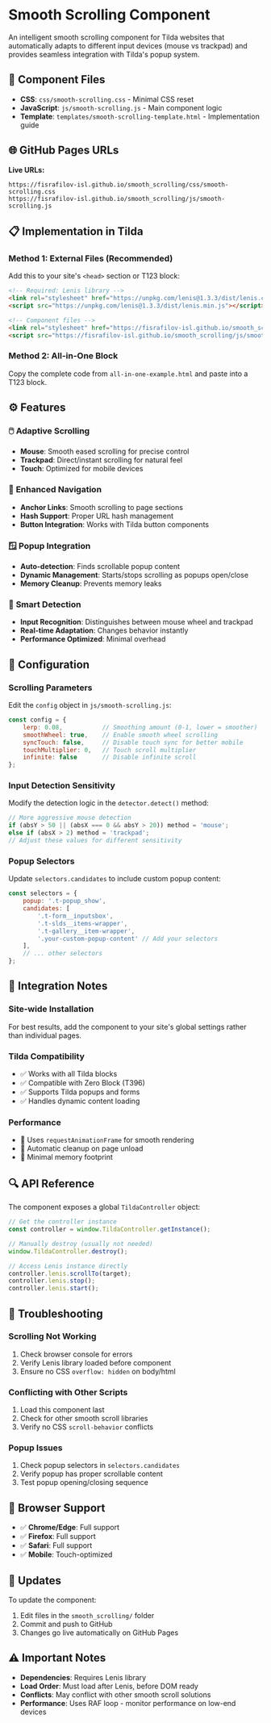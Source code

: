 # Smooth Scrolling Component

An intelligent smooth scrolling component for Tilda websites that automatically adapts to different input devices (mouse vs trackpad) and provides seamless integration with Tilda's popup system.

## 📁 Component Files

- **CSS**: `css/smooth-scrolling.css` - Minimal CSS reset
- **JavaScript**: `js/smooth-scrolling.js` - Main component logic
- **Template**: `templates/smooth-scrolling-template.html` - Implementation guide

## 🌐 GitHub Pages URLs

**Live URLs:**

```
https://fisrafilov-isl.github.io/smooth_scrolling/css/smooth-scrolling.css
https://fisrafilov-isl.github.io/smooth_scrolling/js/smooth-scrolling.js
```

## 📋 Implementation in Tilda

### Method 1: External Files (Recommended)

Add this to your site's `<head>` section or T123 block:

```html
<!-- Required: Lenis library -->
<link rel="stylesheet" href="https://unpkg.com/lenis@1.3.3/dist/lenis.css">
<script src="https://unpkg.com/lenis@1.3.3/dist/lenis.min.js"></script>

<!-- Component files -->
<link rel="stylesheet" href="https://fisrafilov-isl.github.io/smooth_scrolling/css/smooth-scrolling.css">
<script src="https://fisrafilov-isl.github.io/smooth_scrolling/js/smooth-scrolling.js"></script>
```

### Method 2: All-in-One Block

Copy the complete code from `all-in-one-example.html` and paste into a T123 block.

## ⚙️ Features

### 🖱️ **Adaptive Scrolling**
- **Mouse**: Smooth eased scrolling for precise control
- **Trackpad**: Direct/instant scrolling for natural feel
- **Touch**: Optimized for mobile devices

### 🔗 **Enhanced Navigation**
- **Anchor Links**: Smooth scrolling to page sections
- **Hash Support**: Proper URL hash management
- **Button Integration**: Works with Tilda button components

### 🪟 **Popup Integration**
- **Auto-detection**: Finds scrollable popup content
- **Dynamic Management**: Starts/stops scrolling as popups open/close
- **Memory Cleanup**: Prevents memory leaks

### 🧠 **Smart Detection**
- **Input Recognition**: Distinguishes between mouse wheel and trackpad
- **Real-time Adaptation**: Changes behavior instantly
- **Performance Optimized**: Minimal overhead

## 🔧 Configuration

### Scrolling Parameters

Edit the `config` object in `js/smooth-scrolling.js`:

```javascript
const config = {
    lerp: 0.08,           // Smoothing amount (0-1, lower = smoother)
    smoothWheel: true,    // Enable smooth wheel scrolling
    syncTouch: false,     // Disable touch sync for better mobile
    touchMultiplier: 0,   // Touch scroll multiplier
    infinite: false       // Disable infinite scroll
};
```

### Input Detection Sensitivity

Modify the detection logic in the `detector.detect()` method:

```javascript
// More aggressive mouse detection
if (absY > 50 || (absX === 0 && absY > 20)) method = 'mouse';
else if (absX > 2) method = 'trackpad';
// Adjust these values for different sensitivity
```

### Popup Selectors

Update `selectors.candidates` to include custom popup content:

```javascript
const selectors = {
    popup: '.t-popup_show',
    candidates: [
        '.t-form__inputsbox',
        '.t-slds__items-wrapper', 
        '.t-gallery__item-wrapper',
        '.your-custom-popup-content' // Add your selectors
    ],
    // ... other selectors
};
```

## 🎯 Integration Notes

### **Site-wide Installation**
For best results, add the component to your site's global settings rather than individual pages.

### **Tilda Compatibility**
- ✅ Works with all Tilda blocks
- ✅ Compatible with Zero Block (T396)
- ✅ Supports Tilda popups and forms
- ✅ Handles dynamic content loading

### **Performance**
- 🚀 Uses `requestAnimationFrame` for smooth rendering
- 🧹 Automatic cleanup on page unload
- 💾 Minimal memory footprint

## 🔍 API Reference

The component exposes a global `TildaController` object:

```javascript
// Get the controller instance
const controller = window.TildaController.getInstance();

// Manually destroy (usually not needed)
window.TildaController.destroy();

// Access Lenis instance directly
controller.lenis.scrollTo(target);
controller.lenis.stop();
controller.lenis.start();
```

## 🐛 Troubleshooting

### **Scrolling Not Working**
1. Check browser console for errors
2. Verify Lenis library loaded before component
3. Ensure no CSS `overflow: hidden` on body/html

### **Conflicting with Other Scripts**
1. Load this component last
2. Check for other smooth scroll libraries
3. Verify no CSS `scroll-behavior` conflicts

### **Popup Issues**
1. Check popup selectors in `selectors.candidates`
2. Verify popup has proper scrollable content
3. Test popup opening/closing sequence

## 📝 Browser Support

- ✅ **Chrome/Edge**: Full support
- ✅ **Firefox**: Full support  
- ✅ **Safari**: Full support
- ✅ **Mobile**: Touch-optimized

## 🔄 Updates

To update the component:
1. Edit files in the `smooth_scrolling/` folder
2. Commit and push to GitHub
3. Changes go live automatically on GitHub Pages

## ⚠️ Important Notes

- **Dependencies**: Requires Lenis library
- **Load Order**: Must load after Lenis, before DOM ready
- **Conflicts**: May conflict with other smooth scroll solutions
- **Performance**: Uses RAF loop - monitor performance on low-end devices 